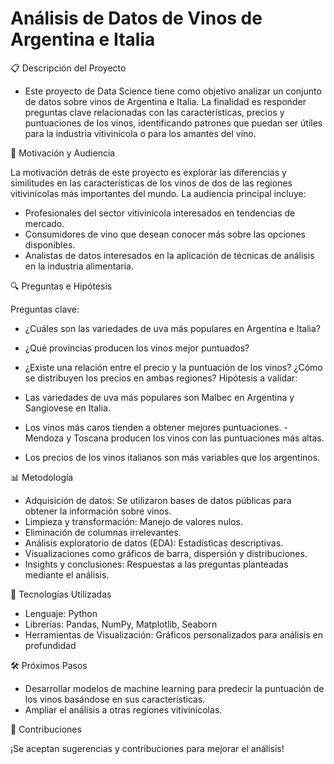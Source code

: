 # Análisis de Datos de Vinos de Argentina e Italia

📋 Descripción del Proyecto

- Este proyecto de Data Science tiene como objetivo analizar un conjunto de datos sobre vinos de Argentina e Italia. La finalidad es responder preguntas clave relacionadas con las características, precios y puntuaciones de los vinos, identificando patrones que puedan ser útiles para la industria vitivinícola o para los amantes del vino.

🎯 Motivación y Audiencia

La motivación detrás de este proyecto es explorar las diferencias y similitudes en las características de los vinos de dos de las regiones vitivinícolas más importantes del mundo. La audiencia principal incluye:

- Profesionales del sector vitivinícola interesados en tendencias de mercado.
- Consumidores de vino que desean conocer más sobre las opciones disponibles.
- Analistas de datos interesados en la aplicación de técnicas de análisis en la industria alimentaria.
  
🔍 Preguntas e Hipótesis

Preguntas clave:

- ¿Cuáles son las variedades de uva más populares en Argentina e Italia?
- ¿Qué provincias producen los vinos mejor puntuados?
- ¿Existe una relación entre el precio y la puntuación de los vinos?
 ¿Cómo se distribuyen los precios en ambas regiones?
Hipótesis a validar:

- Las variedades de uva más populares son Malbec en Argentina y Sangiovese en Italia.
- Los vinos más caros tienden a obtener mejores puntuaciones.
-Mendoza y Toscana producen los vinos con las puntuaciones más altas.
- Los precios de los vinos italianos son más variables que los argentinos.
  
📊 Metodología

- Adquisición de datos: Se utilizaron bases de datos públicas para obtener la información sobre vinos.
- Limpieza y transformación: Manejo de valores nulos.
- Eliminación de columnas irrelevantes.
- Análisis exploratorio de datos (EDA): Estadísticas descriptivas.
- Visualizaciones como gráficos de barra, dispersión y distribuciones.
- Insights y conclusiones: Respuestas a las preguntas planteadas mediante el análisis.
  
📂 Tecnologías Utilizadas

- Lenguaje: Python
- Librerías: Pandas, NumPy, Matplotlib, Seaborn
- Herramientas de Visualización: Gráficos personalizados para análisis en profundidad
  
🛠️ Próximos Pasos

- Desarrollar modelos de machine learning para predecir la puntuación de los vinos basándose en sus características.
- Ampliar el análisis a otras regiones vitivinícolas.
  
🙌 Contribuciones

¡Se aceptan sugerencias y contribuciones para mejorar el análisis!
